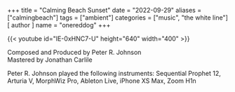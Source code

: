+++
title = "Calming Beach Sunset"
date = "2022-09-29"
aliases = ["calmingbeach"]
tags = ["ambient"]
categories = ["music", "the white line"]
[ author ]
  name = "onereddog"
+++

{{< youtube id="IE-0xHNC7-U" height="640" width="400" >}}  

Composed and Produced by Peter R. Johnson  
Mastered by Jonathan Carlile  

Peter R. Johnson played the following instruments: Sequential Prophet 12, Arturia V, MorphWiz Pro, Ableton Live, iPhone XS Max, Zoom H1n

